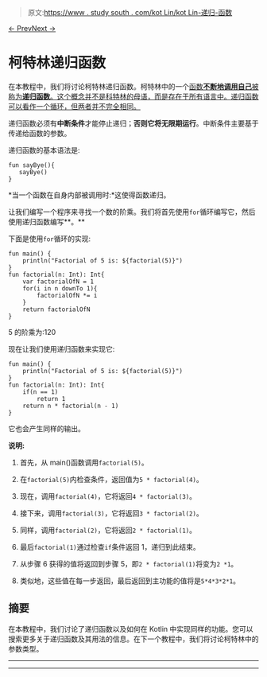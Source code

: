 > 原文:[https://www . study south . com/kot Lin/kot Lin-递归-函数](https://www.studytonight.com/kotlin/kotlin-recursive-functions)

[← Prev](/kotlin/kotlin-userdefined-functions "Kotlin User-defined Functions")[Next →](/kotlin/kotlin-positional-default-and-named-function-arguments "Kotlin Function Argument Types")

# 柯特林递归函数

在本教程中，我们将讨论柯特林递归函数。柯特林中的一个[函数**不断地调用自己**被称为**递归函数**。这个概念并不是科特林的母语，而是存在于所有语言中。递归函数可以看作一个循环，但两者并不完全相同。](https://www.studytonight.com/kotlin/kotlin-userdefined-functions)

递归函数必须有**中断条件**才能停止递归；**否则它将无限期运行**。中断条件主要基于传递给函数的参数。

递归函数的基本语法是:

```
fun sayBye(){
   sayBye()
}
```

*当一个函数在自身内部被调用时:*这使得函数递归。

让我们编写一个程序来寻找一个数的阶乘。我们将首先使用`for`循环编写它，然后使用递归函数编写**。**

下面是使用`for`循环的实现:

```
fun main() {
    println("Factorial of 5 is: ${factorial(5)}")
}
fun factorial(n: Int): Int{
    var factorialOfN = 1
    for(i in n downTo 1){
        factorialOfN *= i
    }
    return factorialOfN
}
```

5 的阶乘为:120

现在让我们使用递归函数来实现它:

```
fun main() {
    println("Factorial of 5 is: ${factorial(5)}")
}
fun factorial(n: Int): Int{
    if(n == 1)
        return 1
    return n * factorial(n - 1)
}
```

它也会产生同样的输出。

**说明:**

1.  首先，从 main()函数调用`factorial(5)`。

2.  在`factorial(5)`内检查条件，返回值为`5 * factorial(4)`。

3.  现在，调用`factorial(4)`，它将返回`4 * factorial(3)`。

4.  接下来，调用`factorial(3)`，它将返回`3 * factorial(2)`。

5.  同样，调用`factorial(2)`，它将返回`2 * factorial(1)`。

6.  最后`factorial(1)`通过检查`if`条件返回 1，递归到此结束。

7.  从步骤 6 获得的值将返回到步骤 5，即`2 * factorial(1)`将变为`2 *1`。

8.  类似地，这些值在每一步返回，最后返回到主功能的值将是`5*4*3*2*1`。

## 摘要

在本教程中，我们讨论了递归函数以及如何在 Kotlin 中实现同样的功能。您可以搜索更多关于递归函数及其用法的信息。在下一个教程中，我们将讨论柯特林中的参数类型。

* * *

* * *
